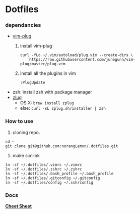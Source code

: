 Dotfiles
=========

### dependancies
* [vim-plug](https://github.com/junegunn/vim-plug)
    1. install vim-plug

        ```
        curl -fLo ~/.vim/autoload/plug.vim --create-dirs \
            https://raw.githubusercontent.com/junegunn/vim-plug/master/plug.vim
        ```
    1. install all the plugins in vim
    
        ```
        :PlugUpdate
        ```
* zsh: install zsh with package manager
* [zlug](https://github.com/zplug/zplug)
    * OS X: `brew install zplug`
    * else: `curl -sL zplug.sh/installer | zsh`

### How to use

1. cloning repo.

  ```
  cd ~
  git clone git@github.com:norangLemon/.dotfiles.git
  ```
  
1. make simlink
  ```
  ln -sf ~/.dotfiles/.vimrc ~/.vimrc
  ln -sf ~/.dotfiles/.zshrc ~/.zshrc
  ln -sf ~/.dotfiles/.bash_profile ~/.bash_profile
  ln -sf ~/.dotfiles/.gitconfig ~/.gitconfig
  ln -sf ~/.dotfiles/config ~/.ssh/config
  ```

### Docs
**[Cheet Sheet](https://github.com/norangLemon/.dotfiles/blob/master/docs/CheetSheet.md)** 
